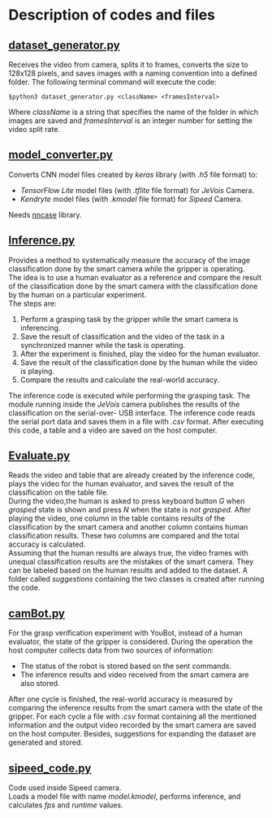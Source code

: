 # Description of codes and files

## [dataset_generator\.py](dataset_generator.py)
Receives the video from camera, splits it
to frames, converts the size to 128x128 pixels, and saves images with a naming
convention into a defined folder. The following terminal command will execute the
code:
```
$python3 dataset_generator.py <className> <framesInterval>
```
Where *className* is a string that specifies the name of the folder in which images
are saved and *framesInterval* is an integer number for setting the video split rate.

## [model_converter\.py](model_converter.py)
Converts CNN model files created by *keras* library (with *.h5* file format) to:
* *TensorFlow Lite* model files (with *.tflite* file format) for *JeVois* Camera.
* *Kendryte* model files (with *.kmodel* file format) for *Sipeed* Camera.

Needs [nncase](https://github.com/kendryte/nncase) library.

## [Inference\.py](Inference.py)
Provides a method to systematically measure the accuracy of the
image classification done by the smart camera while the gripper is operating. <br />
The idea is to use a human evaluator as a reference and compare the result of 
the classification done by the smart camera with the classification done by the human on a 
particular experiment. <br />
The steps are: 
1. Perform a grasping task by the gripper while the smart camera is inferencing.
2. Save the result of classification and the video of the task in a synchronized
manner while the task is operating.
3. After the experiment is finished, play the video for the human evaluator.
4. Save the result of the classification done by the human while the video is
playing.
5. Compare the results and calculate the real-world accuracy.

The inference code is executed while performing the grasping task. The module running
inside the *JeVois* camera publishes the results of the classification on the serial-over-
USB interface. The inference code reads the serial port data and saves them in a file
with *.csv* format. After executing this code, a table and a video are saved on the
host computer.

## [Evaluate\.py](Evaluate.py)
Reads the video and table that are already created by the inference code, 
plays the video for the human evaluator, and saves the result of the classification 
on the table file. <br />
During the video,the human is asked to press keyboard button 
*G* when *grasped* state is shown and press *N* when the state is *not grasped*. 
After playing the video, one column in the
table contains results of the classification by the smart camera and another column
contains human classification results. These two columns are compared and the total
accuracy is calculated. <br />
Assuming that the human results
are always true, the video frames with unequal classification results are the mistakes
of the smart camera. They can be labeled based on the human results and added to
the dataset. A folder called *suggestions* containing the two
classes is created after running the code.

## [camBot\.py](camBot.py)
For the grasp verification experiment with YouBot, instead of a human evaluator, 
the state of the gripper is considered.
During the operation the host computer collects data from two sources of information:
* The status of the robot is stored based on the sent commands.
* The inference results and video received from the smart camera are also stored.

After one cycle is finished, the real-world accuracy is measured by comparing the
inference results from the smart camera with the state of the gripper.
For each cycle a file with *.csv* format containing all the mentioned information 
and the output video recorded by the smart camera are saved on the host computer.
Besides, suggestions for expanding the dataset are generated and stored.

## [sipeed_code\.py](sipeed_code.py)
Code used inside Sipeed camera. <br />
Loads a model file with name *model.kmodel*, performs inference, and calculates 
*fps* and *runtime* values.
